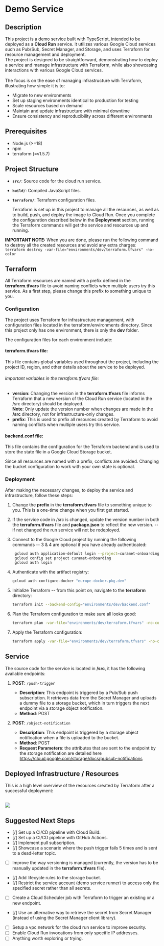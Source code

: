 # Demo Service 

## Description
This project is a demo service built with TypeScript, intended to be deployed as a **Cloud Run** service. It utilizes various Google Cloud services such as Pub/Sub, Secret Manager, and Storage, and uses Terraform for resource management and deployment.<br>
The project is designed to be straightforward, demonstrating how to deploy a service and manage infrastructure with Terraform, while also showcasing interactions with various Google Cloud services. <br> <br>The focus is on the ease of managing infrastructure with Terraform, illustrating how simple it is to:

- Migrate to new environments
- Set up staging environments identical to production for testing
- Scale resources based on demand
- Maintain and update infrastructure with minimal downtime
- Ensure consistency and reproducibility across different environments


## Prerequisites
- Node.js (>=18)
- npm
- terraform (=v1.5.7)

## Project Structure
- **`src/`**: Source code for the cloud run service.
- **`build/`**: Compiled JavaScript files.
- **`terraform/`**: Terraform configuration files.<br>


  Terraform is set up in this project to manage all the resources, as well as to build, push, and deploy the image to Cloud Run.
  Once you complete the configuration described below in the **Deployment** section, running the Terraform commands will get the service and resources up and running.<br>


**IMPORTANT NOTE:** When you are done, please run the following command to destroy all the created resources and avoid any extra charges:
``` terraform destroy -var-file="environments/dev/terraform.tfvars" -no-color```


## Terraform

All Terraform resources are named with a prefix defined in the **terraform.tfvars** file to avoid naming conflicts when multiple users try this service. As a first step, please change this prefix to something unique to you.

### Configuration
The project uses Terraform for infrastructure management, with configuration files located in the terraform/environments directory. Since this project only has one environment, there is only the **dev** folder.<br>

The configuration files for each environment include:
#### terraform.tfvars file:

This file contains global variables used throughout the project, including the project ID, region, and other details about the service to be deployed.


###### important variables in the terraform.tfvars file:
- **version**: Changing the version in the **terraform.tfvars** file  informs Terraform that a new version of the Cloud Run service (located in the /src directory) should be deployed. <br>
  **Note**: Only update the version number when changes are made in the **/src** directory, not for infrastructure-only changes.
- **prefix**:  This is used to prefix all resources created by Terraform to avoid naming conflicts when multiple users try this service.


#### backend.conf file:
This file contains the configuration for the Terraform backend and is used to store the state file in a Google Cloud Storage bucket.

Since all resources are named with a prefix, conflicts are avoided. Changing the bucket configuration to work with your own state is optional.


### Deployment 
After making the necessary changes, to deploy the service and infrastructure, follow these steps:

1. Change the **prefix** in the **terraform.tfvars** file to something unique to you. This is a one-time change when you first get started.
2. If the service code in /src is changed, update the version number in both the **terraform.tfvars** file and **package.json** to reflect the new version. -- if not changed the run service will not be redeployed.

3. Connect to the Google Cloud project by running the following commands -- 3 & 4 are optional if you have already authenticated:
    ```sh
     gcloud auth application-default login --project=curamet-onboarding
     gcloud config set project curamet-onboarding
     gcloud auth login
    ```
4. Authenticate with the artifact registry:
    ```sh
    gcloud auth configure-docker "europe-docker.pkg.dev"
    ```
   
5. Initialize Terraform -- from this point on, navigate to the **terraform** directory: 
    ```sh
    terraform init --backend-config="environments/dev/backend.conf"
    ```

6. Plan the Terraform configuration to make sure all looks good:
    ```sh
   terraform plan -var-file="environments/dev/terraform.tfvars" -no-color
    ```
   
7. Apply the Terraform configuration:
    ```sh
    terraform apply -var-file="environments/dev/terraform.tfvars" -no-color
    ```



## Service

The source code for the service is located in **/src**, it has the following available endpoints:

1. **POST**: `/push-trigger`
    - **Description**: This endpoint is triggered by a Pub/Sub push subscription. It retrieves data from the Secret Manager and uploads a dummy file to a storage bucket, which in turn triggers the next endpoint via a storage object notification.
    - **Method**: POST

2. **POST**: `/object-notification`
    - **Description**: This endpoint is triggered by a storage object notification when a file is uploaded to the bucket.
    - **Method**: POST
    - **Request Parameters**: the attributes that are sent to the endpoint by the storage notification are detailed here https://cloud.google.com/storage/docs/pubsub-notifications


## Deployed Infrastructure / Resources
This is a high level overview of the resources created by Terraform after a successful deployment:

<br>
<img src="demo-service.png">


## Suggested Next Steps

- [/] Set up a CI/CD pipeline with Cloud Build.
- [/] Set up a CI/CD pipeline  with GitHub Actions.
- [/] Implement pull subscription.
- [/] Showcase a scenario where the push trigger fails 5 times and is sent to a dead-letter topic.
- [ ] Improve the way versioning is managed (currently, the version has to be manually updated in the **terraform.tfvars** file).
- [/] Add lifecycle rules to the storage bucket.
- [/] Restrict the service account (demo service runner) to access only the specified secret rather than all secrets.
- [ ] Create a Cloud Scheduler job with Terraform to trigger an existing or a new endpoint. 
- [/] Use an alternative way to retrieve the secret from Secret Manager (instead of using the Secret Manager client library).
- [ ] Setup a vpc network for the cloud run service to improve security.
- [ ] Enable Cloud Run invocations from only specific IP addresses.
- [ ] Anything worth exploring or trying. 
